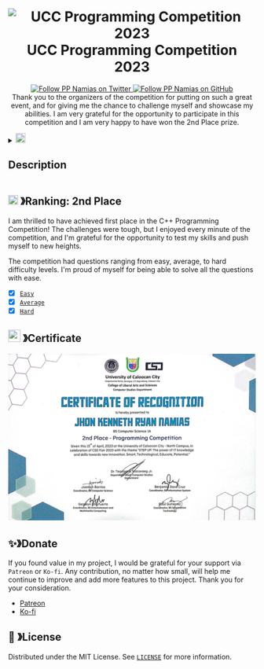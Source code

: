 <h1 align="center">
  <img src="./Banner.png" alt="UCC Programming Competition 2023">
  <b>UCC Programming Competition 2023</b>
</h1>

<p align="center">
  <a aria-label="Follow PP Namias on Twitter" href="https://twitter.com/PP_Namias" target="_blank">
    <img alt="Follow PP Namias on Twitter" src="https://img.shields.io/badge/Follow%20@PP_Namias-black.svg?style=for-the-badge&logo=Twitter">
  </a>
  <a aria-label="Follow PP Namias on GitHub" href="https://github.com/PP-Namias" target="_blank">
    <img alt="Follow PP Namias on GitHub" src="https://img.shields.io/badge/Follow%20@PP_Namias-black.svg?style=for-the-badge&logo=GitHub">
  </a>
  <br>
  Thank you to the organizers of the competition for putting on such a great event, and for giving me the chance to challenge myself and showcase my abilities. I am very grateful for the opportunity to participate in this competition and I am very happy to have won the 2nd Place prize.
</p>


<details>
  <summary>
    <img src="https://cdn.discordapp.com/emojis/859424401186095114.png" width="20px" height="20px"> <h2>Description</h2>
  </summary>

  <h3><strong>General</strong></h3>
  <ul>
    <li>1 representative for each section</li>
    <li>The contest will be held on <strong>April 14, 2023</strong> in the Computer Laboratory on the 3rd floor of the University of Caloocan City Congressional Campus. Participants should meet at <strong>10:00 AM</strong> for a brief introductory talk. The event proper will begin at <em>10:30 AM</em> and end at <em>3:00 PM</em>.</li>
    <li>Participants are required to present a current registration form.</li>
    <li>Participants cannot bring any notes or textbooks to the event room. Blank sheets of paper and pencils will be allowed.</li>
    <li>MIS Student Assistants will be assigned to observe participants throughout the event and report any problems and/or violations of the rules to the Event Committee.</li>
  </ul>

  <h3><strong>Programming Environment</strong></h3>
  <ul>
    <li>The event will be composed of the stages with time allotment each:</li>
    <ul>
      <li><strong>Easy (30 minutes)</strong></li>
      <li><strong>Average (45 minutes)</strong></li>
      <li><strong>Hard (1 Hour)</strong></li>
    </ul>
    <li>Each participant will be allowed to use only a single computer and must write and test their programs on that machine, wholly within the event room.</li>
    <li>PC compatible computers running Windows 10 will be used. At the Event Committee's discretion, participants may be allowed to use their own computer in the event, provided that they notify the Event Committee in writing at least one week prior to the event, indicating the make and key features of their machine.</li>
    <li>Participants may write their programs in whichever language they prefer in the following:</li>
    <ul>
      <li><strong>C</strong></li>
      <li><strong>C++</strong></li>
      <li><strong>Java</strong></li>
    </ul>
    <li>At the Event Committee's discretion, participants may be allowed to bring/use their own compiler (or interpreter) in the event provided that they notify the Event Committee in writing before the event and indicate the make, version number, and key features of their chosen compiler.</li>
    <li>Participants may not seek hints and/or ask for leads during the event. They may, however, submit questions about procedure and/or clarification, in writing, to the Event Committee who will ensure that all participants receive the same information as deemed necessary.</li>
  </ul>

  <h3><strong>Evaluation of Participants' Programs</strong></h3>
  <ul>
    <li>All participants will be given the same set of problems to solve.</li>
    <li>Each problem will have a specified point value. The more difficult the problem, the more points a correct solution will receive.</li>
    <li>Programs will be tested by MIS Student Assistants (appointed by the Event Facilitator) by running them with a set of test inputs. The output for each test case will be marked as right or wrong using keys prepared before the event.</li>
    <li>A program will be considered wrong if it fails to work on one or more of the test cases.</li>
  </ul>
</details>

## <img src="https://cdn.discordapp.com/emojis/852881450667081728.gif" width="20px" height="20px"> 》Ranking: 2nd Place
I am thrilled to have achieved first place in the C++ Programming Competition! The challenges were tough, but I enjoyed every minute of the competition, and I'm grateful for the opportunity to test my skills and push myself to new heights.

The competition had questions ranging from easy, average, to hard difficulty levels. I'm proud of myself for being able to solve all the questions with ease.
  - [x] [`Easy`](OddEvenChecker.cpp)
  - [x] [`Average`](PrintingNumbersWithoutLooping.cpp)
  - [x] [`Hard`](StudentGradeAverage.cpp)

## <img src="https://cdn.discordapp.com/emojis/1028680849195020308.png" width="25px" height="25px"> 》Certificate
<p align="center">
  <img src="./Certificate.jpg">
</p>

## ✨》Donate 
If you found value in my project, I would be grateful for your support via `Patreon` or `Ko-fi`. Any contribution, no matter how small, will help me continue to improve and add more features to this project. Thank you for your consideration.
- [Patreon](https://www.patreon.com/PP_Namias)
- [Ko-fi](https://ko-fi.com/PP_Namias)

## 🔐 》License
Distributed under the MIT License. See [`LICENSE`](https://github.com/PP-Namias/UCC-Programing-Competition/blob/main/LICENSE) for more information.
